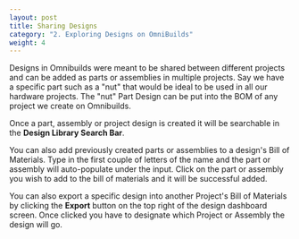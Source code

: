 ```yaml
---
layout: post
title: Sharing Designs
category: "2. Exploring Designs on OmniBuilds"
weight: 4
---
```


Designs in Omnibuilds were meant to be shared between different projects and can be added as parts or assemblies in multiple projects. Say we have a specific part such as a "nut" that would be ideal to be used in all our hardware projects. The "nut" Part Design can be put into the BOM of any project we create on Omnibuilds.

Once a part, assembly or project design is created it will be searchable in the **Design Library Search Bar**.

You can also add previously created parts or assemblies to a design's Bill of Materials. Type in the first couple of letters of the name and the part or assembly will auto-populate under the input. Click on the part or assembly you wish to add to the bill of materials and it will be successful added.

You can also export a specific design into another Project's Bill of Materials by clicking the **Export** button on the top right of the design dashboard screen. Once clicked you have to designate which Project or Assembly the design will go. 



